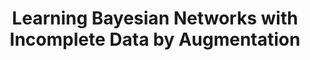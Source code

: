 ---
arxiv: 1608.07734
authors:
- firstname: Tameem
  lastname: Adel
- firstname: Cassio P.
  lastname: de Campos
layout: refuses
section: pre
title: Learning Bayesian Networks with Incomplete Data by Augmentation
---